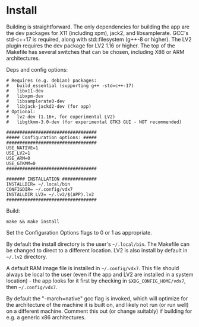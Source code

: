# Install

Building is straightforward. The only dependencies for building the app are the
dev packages for X11 (including xpm), jack2, and libsamplerate. GCC's std-c++17
is required, along with std::filesystem (g++-8 or higher).  The LV2 plugin
requires the dev package for LV2 1.16 or higher.  The top of the Makefile has
several switches that can be chosen, including X86 or ARM architectures.

Deps and config options:
```
# Requires (e.g. debian) packages:
#   build_essential (supporting g++ -std=c++-17)
#   libx11-dev
#   libxpm-dev
#   libsamplerate0-dev
#   libjack-jackd2-dev (for app)
# Optional:
#   lv2-dev (1.16+, for experimental LV2)
#   libgtkmm-3.0-dev (for experimental GTK3 GUI - NOT recommended)

##################################
##### Configuration options: #####
##################################
USE_NATIVE=1
USE_LV2=1
USE_ARM=0
USE_GTKMM=0
##################################

####### INSTALLATION #############
INSTALLDIR= ~/.local/bin
CONFIGDIR= ~/.config/vdx7
INSTALLDIR_LV2= ~/.lv2/$(APP).lv2
##################################
```

Build:
```
make && make install
```

Set the Configuration Options flags to 0 or 1 as appropriate.

By default the install directory is the user's `~/.local/bin`. The Makefile can
be changed to direct to a different location.  LV2 is also install by default
in `~/.lv2` directory. 

A default RAM image file is installed in `~/.config/vdx7`. This file should
always be local to the user (even if the app and LV2 are installed in a system
location)  - the app looks for it first by checking in `$XDG_CONFIG_HOME/vdx7`, then
`~/.config/vdx7`.

By default the "-march=native" gcc flag is invoked, which will optimize for the architecture of the machine it is built on, and likely not run (or run well) on a different machine. Comment this out (or change suitably) if building for e.g. a generic x86 architectures.


